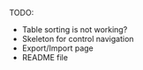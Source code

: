 TODO:

  - Table sorting is not working?
  - Skeleton for control navigation
  - Export/Import page
  - README file
